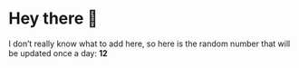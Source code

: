 # Hey there 👋

I don’t really know what to add here, so here is the random number that will be updated once a day: **12**
